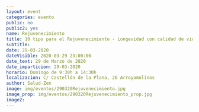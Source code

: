 ```yaml
---
layout: event
categories: evento
public: no
public2: yes
name: Rejuvenecimiento
title: 10 tips para el Rejuvenecimiento - Longevidad con calidad de vida -
subtitle:
date: 29-03-2020
dateVisible: 2020-03-29 23:00:00
date_text: 29 de Marzo de 2020
date_imparticion: 29-03-2020
horario: Domingo de 9:30h a 14:30h
localizacion: C/ Castellón de la Plana, 26 Arroyomolinos
author: Salud-Zen
image: img/eventos/290320Rejuvenecimiento.jpg
image_prop: img/eventos/290320Rejuvenecimiento_prop.jpg
image2:
---
```

